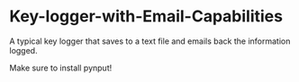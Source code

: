# Key-logger-with-Email-Capabilities
A typical key logger that saves to a text file and emails back the information logged.


Make sure to install pynput!

